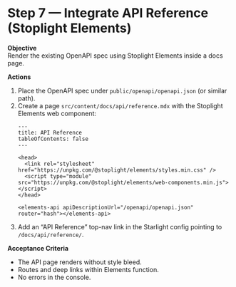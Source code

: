 # Step 7 — Integrate API Reference (Stoplight Elements)

**Objective**  
Render the existing OpenAPI spec using Stoplight Elements inside a docs page.

**Actions**  
1. Place the OpenAPI spec under `public/openapi/openapi.json` (or similar path).
2. Create a page `src/content/docs/api/reference.mdx` with the Stoplight Elements web component:
   ```mdx
   ---
   title: API Reference
   tableOfContents: false
   ---

   <head>
     <link rel="stylesheet" href="https://unpkg.com/@stoplight/elements/styles.min.css" />
     <script type="module" src="https://unpkg.com/@stoplight/elements/web-components.min.js"></script>
   </head>

   <elements-api apiDescriptionUrl="/openapi/openapi.json" router="hash"></elements-api>
   ```
3. Add an “API Reference” top-nav link in the Starlight config pointing to `/docs/api/reference/`.

**Acceptance Criteria**  
- The API page renders without style bleed.
- Routes and deep links within Elements function.
- No errors in the console.

